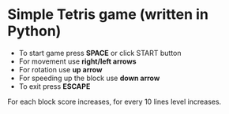 # Simple Tetris game (written in Python)

* To start game press **SPACE** or click START button <br/>
* For movement use **right/left arrows** <br/>
* For rotation use **up arrow** <br/>
* For speeding up the block use **down arrow** <br/>
* To exit press **ESCAPE**

For each block score increases, for every 10 lines level increases.